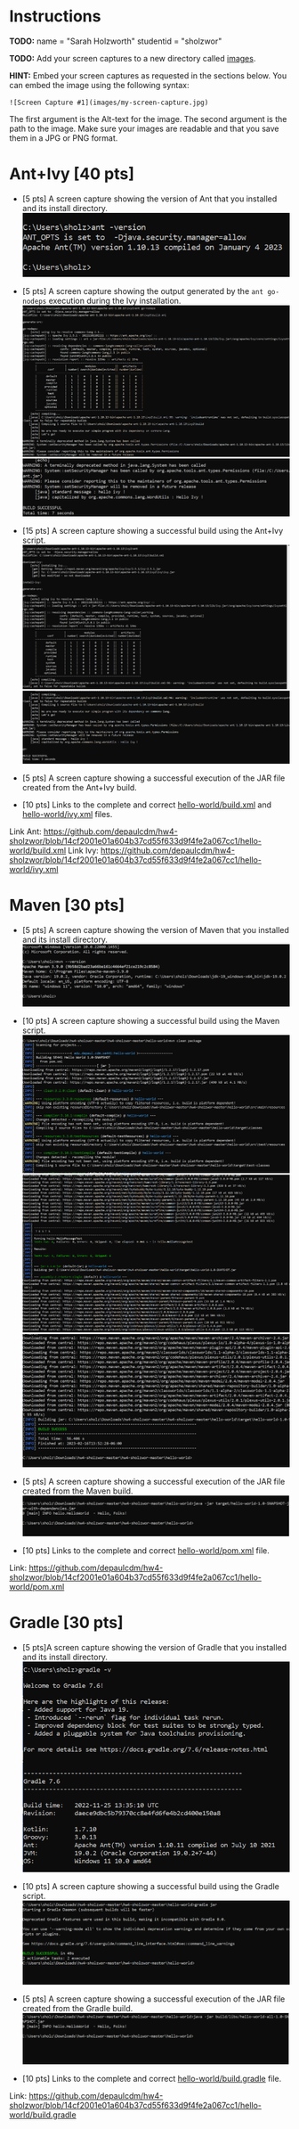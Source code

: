 # Instructions
**TODO:** name = "Sarah Holzworth" studentid = "sholzwor"

**TODO:** Add your screen captures to a new directory called [images](images).

**HINT:** Embed your screen captures as requested in the sections below. You can embed the image using the following syntax:

```
![Screen Capture #1](images/my-screen-capture.jpg)
```

The first argument is the Alt-text for the image. The second argument is the path to the image. Make sure your images are readable and that you save them in a JPG or PNG format.

# Ant+Ivy [40 pts]
- [5 pts] A screen capture showing the version of Ant that you installed and its install directory.
![Screen Capture #1](images/Ant_1.png)

- [5 pts] A screen capture showing the output generated by the `ant go-nodeps` execution during the Ivy installation.
![Screen Capture #2](images/Ant_2a.png)
![Screen Capture #3](images/Ant_2b.png)

- [15 pts] A screen capture showing a successful build using the Ant+Ivy script.
![Screen Capture #4](images/Ant_3a.png)
![Screen Capture #5](images/Ant_3b.png)

- [5 pts] A screen capture showing a successful execution of the JAR file created from the Ant+Ivy build.
- [10 pts] Links to the complete and correct [hello-world/build.xml](hello-world/build.xml) and [hello-world/ivy.xml](hello-world/ivy.xml) files.

 Link Ant: https://github.com/depaulcdm/hw4-sholzwor/blob/14cf2001e01a604b37cd55f633d9f4fe2a067cc1/hello-world/build.xml
 Link Ivy: https://github.com/depaulcdm/hw4-sholzwor/blob/14cf2001e01a604b37cd55f633d9f4fe2a067cc1/hello-world/ivy.xml


# Maven [30 pts]
- [5 pts] A screen capture showing the version of Maven that you installed and its install directory.
![Screen Capture #5](images/Maven_1.png)

- [10 pts] A screen capture showing a successful build using the Maven script.
![Screen Capture #5](images/Maven_2a.png)
![Screen Capture #5](images/Maven_2b.png)
![Screen Capture #5](images/Maven_2c.png)

- [5 pts] A screen capture showing a successful execution of the JAR file created from the Maven build.
![Screen Capture #5](images/Maven_3.png)

- [10 pts] Links to the complete and correct [hello-world/pom.xml](hello-world/pom.xml) file.

Link: https://github.com/depaulcdm/hw4-sholzwor/blob/14cf2001e01a604b37cd55f633d9f4fe2a067cc1/hello-world/pom.xml

# Gradle [30 pts]
- [5 pts]A screen capture showing the version of Gradle that you installed and its install directory.
![Screen Capture #5](images/Gradle_1.png)

- [10 pts] A screen capture showing a successful build using the Gradle script.
![Screen Capture #5](images/Gradle_2.png)

- [5 pts] A screen capture showing a successful execution of the JAR file created from the Gradle build.
![Screen Capture #5](images/Gradle_3.png)

- [10 pts] Links to the complete and correct [hello-world/build.gradle](hello-world/build.gradle) file.

Link: https://github.com/depaulcdm/hw4-sholzwor/blob/14cf2001e01a604b37cd55f633d9f4fe2a067cc1/hello-world/build.gradle


